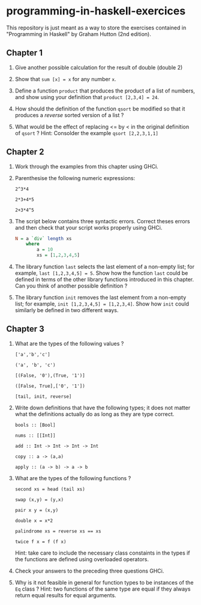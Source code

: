 # programming-in-haskell-exercices
This repository is just meant as a way to store the exercises contained in "Programming in Haskell" by Graham Hutton (2nd edition).

## Chapter 1

1. Give another possible calculation for the result of double (double 2)

2. Show that `sum [x] = x` for any number `x`.

3. Define a function `product` that produces the product of a list of numbers, and show using your definition that `product [2,3,4] = 24`.

4. How should the definition of the function `qsort` be modified so that it produces a *reverse* sorted version of a list ?

5. What would be the effect of replacing <= by < in the original definition of `qsort` ? Hint: Consolder the example `qsort [2,2,3,1,1]`


## Chapter 2

1. Work through the examples from this chapter using GHCi.

2. Parenthesise the following numeric expressions:

    `2^3*4`

    `2*3+4*5`

    `2+3*4^5`

3. The script below contains three syntactic errors. Correct theses errors and then check that your script works properly using GHCi.

    ```haskell
    N = a `div` length xs
        where
            a = 10
            xs = [1,2,3,4,5]
    ```

4. The library function `last` selects the last element of a non-empty list; for example, `last [1,2,3,4,5] = 5`. Show how the function `last` could be defined in terms of the other library functions introduced in this chapter. Can you think of another possible definition ?

5. The library function `init` removes the last element from a non-empty list; for example, `init [1,2,3,4,5] = [1,2,3,4]`. Show how `init` could similarly be defined in two different ways.

## Chapter 3

1. What are the types of the following values ?

    `['a','b','c']`

    `('a', 'b', 'c')`

    `[(False, '0'),(True, '1')]`

    `([False, True],['0', '1'])`

    `[tail, init, reverse]`

2. Write down definitions that have the following types; it does not matter what the definitions actually do as long as they are type correct.

    `bools :: [Bool]`

    `nums :: [[Int]]`

    `add :: Int -> Int -> Int -> Int`

    `copy :: a -> (a,a)`

    `apply :: (a -> b) -> a -> b`

3. What are the types of the following functions ?

    `second xs = head (tail xs)`

    `swap (x,y) = (y,x)`

    `pair x y = (x,y)`

    `double x = x*2`

    `palindrome xs = reverse xs == xs`

    `twice f x = f (f x)`

    Hint: take care to include the necessary class constaints in the types if the functions are defined using overloaded operators.

4. Check your answers to the preceding three questions GHCi.

5. Why is it not feasible in general for function types to be instances of the `Eq` class ? Hint: two functions of the same type are equal if they always return equal results for equal arguments.